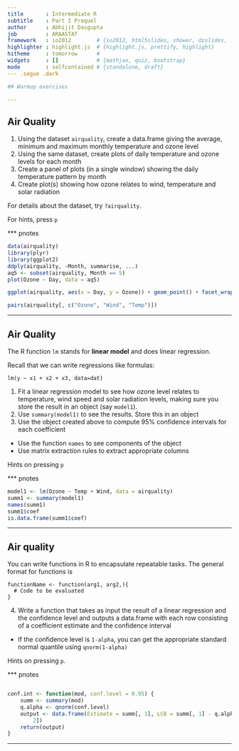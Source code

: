 ```yaml
---
title       : Intermediate R
subtitle    : Part I Prequel
author      : Abhijit Dasgupta
job         : ARAASTAT
framework   : io2012        # {io2012, html5slides, shower, dzslides, ...}
highlighter : highlight.js  # {highlight.js, prettify, highlight}
hitheme     : tomorrow      # 
widgets     : []            # {mathjax, quiz, bootstrap}
mode        : selfcontained # {standalone, draft}
--- .segue .dark

## Warmup exercises

---
```


## Air Quality

1. Using the dataset `airquality`, create a data.frame giving the 
average, minimum and maximum monthly temperature and ozone level
2. Using the same dataset, create plots of daily temperature and ozone levels for each month
3. Create a panel of plots (in a single window) showing the daily temperature pattern by month
4. Create plot(s) showing how ozone relates to wind, temperature and solar radiation

For details about the dataset, try `?airquality`.

For hints, press `p`

*** pnotes


```r
data(airquality)
library(plyr)
library(ggplot2)
ddply(airquality, ~Month, summarise, ...)
aq5 <- subset(airquality, Month == 5)
plot(Ozone ~ Day, data = aq5)

ggplot(airquality, aes(x = Day, y = Ozone)) + geom_point() + facet_wrap(~Month)

pairs(airquality[, c("Ozone", "Wind", "Temp")])

```


---

## Air Quality

The R function `lm` stands for **linear model** and does linear regression.

Recall that we can write regressions like formulas:
```
lm(y ~ x1 + x2 + x3, data=dat)
```

1. Fit a linear regression model to see how ozone level relates to temperature, wind speed and solar radiation levels, making sure you store the result in an object (say `model1`).
2. Use `summary(model1)` to see the results. Store this in an object
3. Use the object created above to compute 95% confidence intervals for each coefficient
  - Use the function `names` to see components of the object
  - Use matrix extraction rules to extract appropriate columns


Hints on pressing `p`

*** pnotes


```r
model1 <- lm(Ozone ~ Temp + Wind, data = airquality)
summ1 <- summary(model1)
names(summ1)
summ1$coef
is.data.frame(summ1$coef)

```


---

## Air quality

You can write functions in R to encapsulate repeatable tasks. The general format for functions is
``` 
functionName <- function(arg1, arg2,){
  # Code to be evaluated
}
```

4. Write a function that takes as input the result of a linear regression and the confidence level and outputs a data.frame with each row consisting of a coefficient estimate and the confidence interval
  - If the confidence level is `1-alpha`, you can get the appropriate standard normal quantile using `qnorm(1-alpha)`

Hints on pressing `p`.

*** pnotes


```r

conf.int <- function(mod, conf.level = 0.95) {
    summ <- summary(mod)
    q.alpha <- qnorm(conf.level)
    output <- data.frame(Estimate = summ[, 1], LCB = summ[, 1] - q.alpha * summ[, 
        2])
    return(output)
}
```

---





